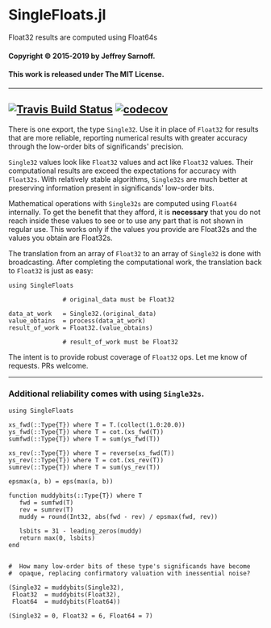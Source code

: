 # SingleFloats.jl
Float32 results are computed using Float64s

#### Copyright © 2015-2019 by Jeffrey Sarnoff.
####  This work is released under The MIT License.

----
[![Travis Build Status](https://travis-ci.org/JeffreySarnoff/SingleFloats.jl.svg?branch=master)](https://travis-ci.org/JeffreySarnoff/SingleFloats.jl) [![codecov](https://codecov.io/gh/JeffreySarnoff/SingleFloats.jl/branch/master/graph/badge.svg)](https://codecov.io/gh/JeffreySarnoff/SingleFloats.jl)
----

There is one export, the type `Single32`.  Use it in place of `Float32` for results that are more reliable,
reporting numerical results with greater accuracy through the low-order bits of significands' precision.

`Single32` values look like `Float32` values and act like `Float32` values.  Their computational results
are exceed the expectations for accuracy with `Float32s`.  With relatively stable algorithms, `Single32s`
are much better at preserving information present in significands' low-order bits.

Mathematical operations with `Single32s` are computed using `Float64` internally.  To get the benefit
that they afford, it is __necessary__ that you do not reach inside these values to see or to use any
part that is not shown in regular use.  This works only if the values you provide are Float32s and
the values you obtain are Float32s.

The translation from an array of `Float32` to an array of `Single32` is done with broadcasting.
After completing the computational work, the translation back to `Float32` is just as easy:
```
using SingleFloats

               # original_data must be Float32

data_at_work   = Single32.(original_data)
value_obtains  = process(data_at_work)
result_of_work = Float32.(value_obtains)

               # result_of_work must be Float32
```

The intent is to provide robust coverage of `Float32` ops.  Let me know of requests. PRs welcome.

----

### Additional reliability comes with using `Single32s`.

```
using SingleFloats

xs_fwd(::Type{T}) where T = T.(collect(1.0:20.0))
ys_fwd(::Type{T}) where T = cot.(xs_fwd(T))
sumfwd(::Type{T}) where T = sum(ys_fwd(T))

xs_rev(::Type{T}) where T = reverse(xs_fwd(T))
ys_rev(::Type{T}) where T = cot.(xs_rev(T))
sumrev(::Type{T}) where T = sum(ys_rev(T))

epsmax(a, b) = eps(max(a, b))

function muddybits(::Type{T}) where T
   fwd = sumfwd(T)
   rev = sumrev(T)
   muddy = round(Int32, abs(fwd - rev) / epsmax(fwd, rev))

   lsbits = 31 - leading_zeros(muddy)
   return max(0, lsbits)
end


#  How many low-order bits of these type's significands have become
#  opaque, replacing confirmatory valuation with inessential noise?

(Single32 = muddybits(Single32),
 Float32  = muddybits(Float32),
 Float64  = muddybits(Float64))

(Single32 = 0, Float32 = 6, Float64 = 7)


```
